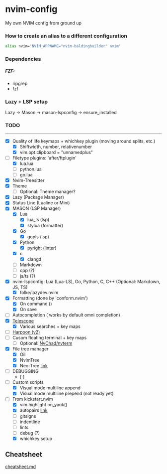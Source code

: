 # nvim-config
My own NVIM config from ground up

### How to create an alias to a different configuration
```bash
alias nvim='NVIM_APPNAME="nvim-baldingbuilder" nvim'
```

### Dependencies
##### FZF:
- ripgrep
- fzf

### Lazy + LSP setup
Lazy -> Mason -> mason-lspconfig -> ensure_installed

### TODO
___
- [x] Quality of life keymaps + whichkey plugin (moving around splits, etc.)
    - [x] Shiftwidth, number, relativenumber
    - [x] vim.opt.clipboard = "unnamedplus"
- [ ] Filetype plugins: 'after/ftplugin'
    - [x] lua.lua
    - [ ] python.lua
    - [ ] go.lua
- [x] Nvim-Treesitter
- [x] Theme
    - [ ] Optional: Theme manager?
- [x] Lazy (Package Manager)
- [x] Status Line (Lualine or Mini)
- [x] MASON (LSP Manager)
    - [x] Lua
        - [x] lua_ls (lsp)
        - [x] stylua (formatter)
    - [x] Go
        - [x] gopls (lsp)
    - [x] Python
        - [x] pyright (linter)
    - [x] c
        - [x] clangd
    - [ ] Markdown
    - [ ] cpp (?)
    - [ ] js/ts (?)
- [x] nvim-lspconfig: Lua (Lua-LS), Go, Python, C, C++ (Optional: Markdown, JS, TS)
    - [x] folke/lazydev.nvim
- [x] Formatting (done by 'conform.nvim')
    - [x] On command (<space-f>)
    - [x] On save
- [ ] Autocompletion (<C-x><C-o> works by default omni completion)
- [x] [Telescope](https://github.com/nvim-telescope/telescope.nvim)
    - [x] Various searches + key maps
- [ ] [Harpoon (v2)](https://github.com/ThePrimeagen/harpoon/tree/harpoon2)
- [ ] Cusom floating terminal + key maps
    - [ ] Optional: [NvChad/nvterm](NvChad/nvterm)
- [x] File tree manager
    - [x] Oil
    - [x] NvimTree
    - [x] Neo-Tree [link](https://github.com/nvim-neo-tree/neo-tree.nvim)

- [ ] DEBUGGING
    - [ ]
- [ ] Custom scripts
    - [x] Visual mode multiline append
    - [x] Visual mode multiline prepend (not ready yet)

- [ ] From kickstart.nvim
    - [x] vim.highlight.on_yank()
    - [x] autopairs [link](windwp/nvim-autopairs)
    - [ ] gitsigns
    - [ ] indentline
    - [ ] lints
    - [ ] debug (?)
    - [x] whichkey setup

## Cheatsheet
[cheatsheet.md](cheatsheet.md)


